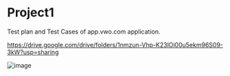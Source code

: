 # Project1

Test plan and Test Cases of app.vwo.com application.


https://drive.google.com/drive/folders/1nmzun-Vhp-K23lOi00u5ekm96S09-3kW?usp=sharing

![image](https://github.com/SruthyVijayan/Project1/assets/68691826/ebf1df52-c653-42ba-bb81-1a6d43853853)
